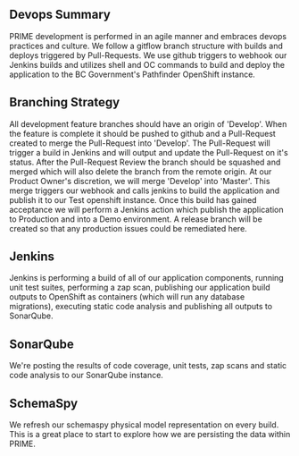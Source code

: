 ## Devops Summary
PRIME development is performed in an agile manner and embraces devops practices and culture. We follow a gitflow branch structure with builds and deploys triggered by Pull-Requests. We use github triggers to webhook our Jenkins builds and utilizes shell and OC commands to build and deploy the application to the BC Government's Pathfinder OpenShift instance.

## Branching Strategy
All development feature branches should have an origin of 'Develop'. When the feature is complete it should be pushed to github and a Pull-Request created to merge the Pull-Request into 'Develop'. The Pull-Request will trigger a build in Jenkins and will output and update the Pull-Request on it's status. After the Pull-Request Review the branch should be squashed and merged which will also delete the branch from the remote origin. At our Product Owner's discretion, we will merge 'Develop' into 'Master'. This merge triggers our webhook and calls jenkins to build the application and publish it to our Test openshift instance. Once this build has gained acceptance we will perform a Jenkins action which publish the application to Production and into a Demo environment. A release branch will be created so that any production issues could be remediated here.

## Jenkins
Jenkins is performing a build of all of our application components, running unit test suites, performing a zap scan, publishing our application build outputs to OpenShift as containers (which will run any database migrations), executing static code analysis and publishing all outputs to SonarQube.

## SonarQube
We're posting the results of code coverage, unit tests, zap scans and static code analysis to our SonarQube instance.

## SchemaSpy
We refresh our schemaspy physical model representation on every build. This is a great place to start to explore how we are persisting the data within PRIME.